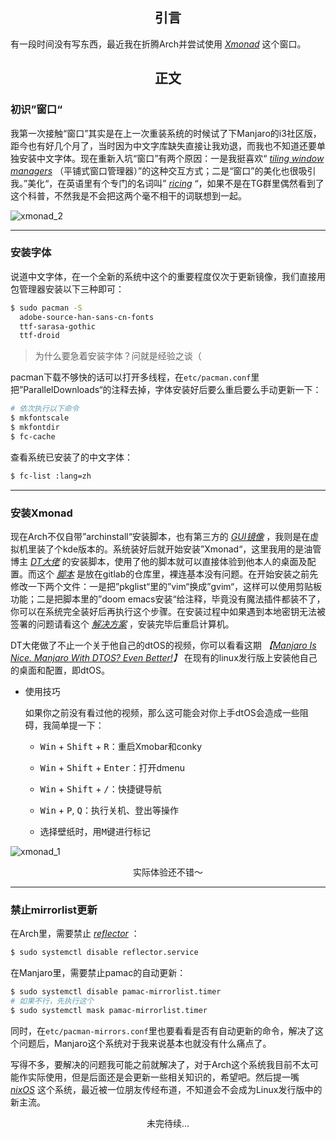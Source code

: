 ## <center>引言</center>

有一段时间没有写东西，最近我在折腾Arch并尝试使用 *[Xmonad](https://wiki.archlinux.org/title/Xmonad)* 这个窗口。

## <center>正文</center>

### 初识”窗口“

我第一次接触“窗口”其实是在上一次重装系统的时候试了下Manjaro的i3社区版，距今也有好几个月了，当时因为中文字库缺失直接让我劝退，而我也不知道还要单独安装中文字体。现在重新入坑“窗口”有两个原因：一是我挺喜欢“ *[tiling window managers](https://wiki.archlinux.org/title/Window_manager#Tiling_window_managers)* （平铺式窗口管理器）”的这种交互方式；二是“窗口”的美化也很吸引我。”美化“，在英语里有个专门的名词叫” *[ricing](https://thatnixguy.github.io/posts/ricing/)* “，如果不是在TG群里偶然看到了这个科普，不然我是不会把这两个毫不相干的词联想到一起。

![xmonad_2](https://cdn.jsdelivr.net/gh/Keanu-42/myCDN@main/arch/xmonad_2.png)

----

### 安装字体

说道中文字体，在一个全新的系统中这个的重要程度仅次于更新镜像，我们直接用包管理器安装以下三种即可：

```bash
$ sudo pacman -S 
  adobe-source-han-sans-cn-fonts
  ttf-sarasa-gothic
  ttf-droid
```

> 为什么要急着安装字体？问就是经验之谈（

pacman下载不够快的话可以打开多线程，在`etc/pacman.conf`里把”ParallelDownloads“的注释去掉，字体安装好后要么重启要么手动更新一下：

```bash
# 依次执行以下命令
$ mkfontscale
$ mkfontdir
$ fc-cache
```

查看系统已安装了的中文字体：

```bash
$ fc-list :lang=zh
```

----

### 安装Xmonad

现在Arch不仅自带”archinstall“安装脚本，也有第三方的 *[GUI镜像](https://archlinuxgui.in/)* ，我则是在虚拟机里装了个kde版本的。系统装好后就开始安装”Xmonad“，这里我用的是油管博主 *[DT大佬](https://www.youtube.com/c/DistroTube)* 的安装脚本，使用了他的脚本就可以直接体验到他本人的桌面及配置。而这个 *[脚本](https://gitlab.com/dwt1/dtos)* 是放在gitlab的仓库里，裸连基本没有问题。在开始安装之前先修改一下两个文件：一是把”pkglist“里的”vim“换成”gvim“，这样可以使用剪贴板功能；二是把脚本里的”doom emacs安装“给注释，毕竟没有魔法插件都装不了，你可以在系统完全装好后再执行这个步骤。在安装过程中如果遇到本地密钥无法被签署的问题请看这个 *[解决方案](https://www.archlinuxcn.org/gnupg-2-1-and-the-pacman-keyring/)* ，安装完毕后重启计算机。

DT大佬做了不止一个关于他自己的dtOS的视频，你可以看看这期 *【[Manjaro Is Nice. Manjaro With DTOS? Even Better!](https://youtu.be/ZMyWOVGx2c4)】* 在现有的linux发行版上安装他自己的桌面和配置，即dtOS。

- 使用技巧

  如果你之前没有看过他的视频，那么这可能会对你上手dtOS会造成一些阻碍，我简单提一下：

  - <kbd>Win</kbd> + <kbd>Shift</kbd> + <kbd>R</kbd>：重启Xmobar和conky

  - <kbd>Win</kbd> + <kbd>Shift</kbd> + <kbd>Enter</kbd>：打开dmenu

  - <kbd>Win</kbd> + <kbd>Shift</kbd> + <kbd>/</kbd>：快捷键导航

  - <kbd>Win</kbd> + <kbd>P</kbd>, <kbd>Q</kbd>：执行关机、登出等操作

  - 选择壁纸时，用<kbd>M</kbd>键进行标记

![xmonad_1](https://cdn.jsdelivr.net/gh/Keanu-42/myCDN@main/arch/xmonad_1.png)

<center>实际体验还不错～</center>

----

### 禁止mirrorlist更新

在Arch里，需要禁止 *[reflector](https://wiki.archlinux.org/title/Reflector)* ：

```bash
$ sudo systemctl disable reflector.service
```

在Manjaro里，需要禁止pamac的自动更新：

```bash
$ sudo systemctl disable pamac-mirrorlist.timer
# 如果不行，先执行这个
$ sudo systemctl mask pamac-mirrorlist.timer
```

同时，在`etc/pacman-mirrors.conf`里也要看看是否有自动更新的命令，解决了这个问题后，Manjaro这个系统对于我来说基本也就没有什么痛点了。

写得不多，要解决的问题我可能之前就解决了，对于Arch这个系统我目前不太可能作实际使用，但是后面还是会更新一些相关知识的，希望吧。然后提一嘴 *[nixOS](https://nixos.org/)* 这个系统，最近被一位朋友传经布道，不知道会不会成为Linux发行版中的新主流。

<center>未完待续...</center>